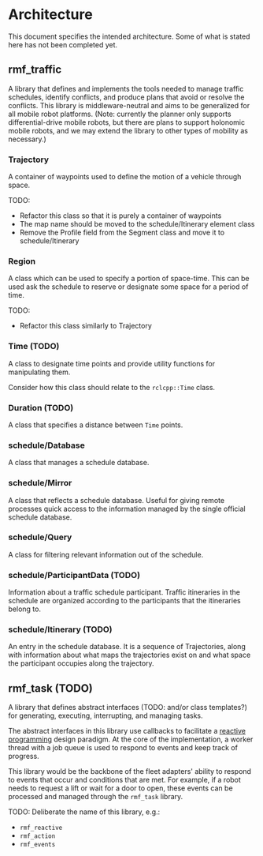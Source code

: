 # Architecture

This document specifies the intended architecture. Some of what is stated here
has not been completed yet.

## rmf_traffic

A library that defines and implements the tools needed to manage traffic
schedules, identify conflicts, and produce plans that avoid or resolve the
conflicts. This library is middleware-neutral and aims to be generalized for
all mobile robot platforms. (Note: currently the planner only supports
differential-drive mobile robots, but there are plans to support holonomic
mobile robots, and we may extend the library to other types of mobility as
necessary.)

### Trajectory

A container of waypoints used to define the motion of a vehicle through space.

TODO:

 * Refactor this class so that it is purely a container of waypoints
 * The map name should be moved to the schedule/Itinerary element class
 * Remove the Profile field from the Segment class and move it to schedule/Itinerary

### Region

A class which can be used to specify a portion of space-time. This can be used
ask the schedule to reserve or designate some space for a period of time.

TODO:

 * Refactor this class similarly to Trajectory

### Time (TODO)

A class to designate time points and provide utility functions for manipulating them.

Consider how this class should relate to the `rclcpp::Time` class.

### Duration (TODO)

A class that specifies a distance between `Time` points.

### schedule/Database

A class that manages a schedule database.

### schedule/Mirror

A class that reflects a schedule database. Useful for giving remote processes
quick access to the information managed by the single official schedule
database.

### schedule/Query

A class for filtering relevant information out of the schedule.

### schedule/ParticipantData (TODO)

Information about a traffic schedule participant. Traffic itineraries in the
schedule are organized according to the participants that the itineraries belong
to.

### schedule/Itinerary (TODO)

An entry in the schedule database. It is a sequence of Trajectories, along with
information about what maps the trajectories exist on and what space the
participant occupies along the trajectory.

## rmf_task (TODO)

A library that defines abstract interfaces (TODO: and/or class templates?) for
generating, executing, interrupting, and managing tasks.

The abstract interfaces in this library use callbacks to facilitate a
[reactive programming](https://en.wikipedia.org/wiki/Reactive_programming)
design paradigm. At the core of the implementation, a worker thread with a job
queue is used to respond to events and keep track of progress.

This library would be the backbone of the fleet adapters' ability to respond to
events that occur and conditions that are met. For example, if a robot needs to
request a lift or wait for a door to open, these events can be processed and
managed through the `rmf_task` library.

TODO: Deliberate the name of this library, e.g.:

 * `rmf_reactive`
 * `rmf_action`
 * `rmf_events`
